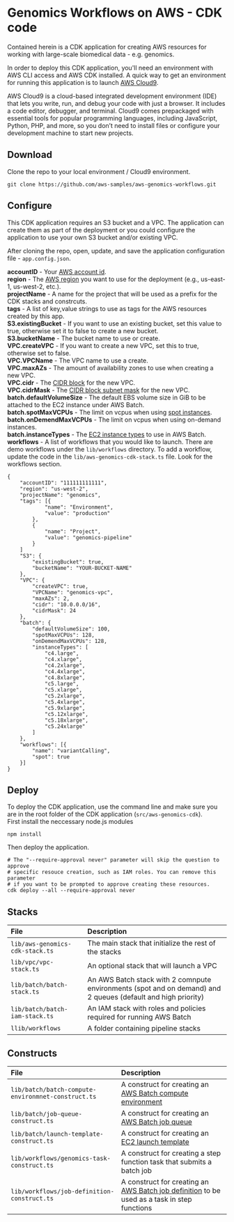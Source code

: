 # Genomics Workflows on AWS - CDK code

Contained herein is a CDK application for creating AWS resources for working 
with large-scale biomedical data - e.g. genomics.  

In order to deploy this CDK application, you'll need an environment with AWS 
CLI access and AWS CDK installed. A quick way to get an environment for running 
this application is to launch [AWS Cloud9](https://aws.amazon.com/cloud9/).  

AWS Cloud9 is a cloud-based integrated development environment (IDE) that lets 
you write, run, and debug your code with just a browser. It includes a code 
editor, debugger, and terminal. Cloud9 comes prepackaged with essential 
tools for popular programming languages, including JavaScript, Python, PHP, and 
more, so you don’t need to install files or configure your development machine 
to start new projects.


## Download

Clone the repo to your local environment / Cloud9 environment.
```
git clone https://github.com/aws-samples/aws-genomics-workflows.git
```

## Configure

This CDK application requires an S3 bucket and a VPC. The application can 
create them as part of the deployment or you could configure the application to 
use your own S3 bucket and/or existing VPC.

After cloning the repo, open, update, and save the application configuration 
file - `app.config.json`.

**accountID** - Your 
[AWS account id](https://docs.aws.amazon.com/IAM/latest/UserGuide/console_account-alias.html).  
**region** - The 
[AWS region](https://docs.aws.amazon.com/AWSEC2/latest/UserGuide/using-regions-availability-zones.html) 
you want to use for the deployment (e.g., us-east-1, us-west-2, etc.).  
**projectName** - A name for the project that will be used as a prefix for the 
CDK stacks and constrcuts.  
**tags** - A list of key,value strings to use as tags for the AWS resources 
created by this app.  
**S3.existingBucket** - If you want to use an existing bucket, set this value 
to true, otherwise set it to false to create a new bucket.  
**S3.bucketName** - The bucket name to use or create.  
**VPC.createVPC** - If you want to create a new VPC, set this to true, 
otherwise set to false.  
**VPC.VPCName** - The VPC name to use a create.  
**VPC.maxAZs** - The amount of availability zones to use when creating a new 
VPC.  
**VPC.cidr** - The 
[CIDR block](https://en.wikipedia.org/wiki/Classless_Inter-Domain_Routing) for 
the new VPC.  
**VPC.cidrMask** - The 
[CIDR block subnet mask](https://en.wikipedia.org/wiki/Classless_Inter-Domain_Routing#Subnet_masks) 
for the new VPC.  
**batch.defaultVolumeSize** - The default EBS volume size in GiB to be attached 
to the EC2 instance under AWS Batch.  
**batch.spotMaxVCPUs** - The limit on vcpus when using 
[spot instances](https://aws.amazon.com/ec2/spot/).  
**batch.onDemendMaxVCPUs** - The limit on vcpus when using on-demand instances.  
**batch.instanceTypes** - The 
[EC2 instance types](https://aws.amazon.com/ec2/instance-types/) to use in 
AWS Batch.  
**workflows** - A list of workflows that you would like to launch. There are 
demo workflows under the `lib/workflows` directory. To add a workflow, update 
the code in the `lib/aws-genomics-cdk-stack.ts` file. Look for the workflows 
section.

```
{
    "accountID": "111111111111",
    "region": "us-west-2",
    "projectName": "genomics",
    "tags": [{
            "name": "Environment",
            "value": "production"
        },
        {
            "name": "Project",
            "value": "genomics-pipeline"
        }
    ]
    "S3": {
        "existingBucket": true,
        "bucketName": "YOUR-BUCKET-NAME"
    },
    "VPC": {
        "createVPC": true,
        "VPCName": "genomics-vpc",
        "maxAZs": 2,
        "cidr": "10.0.0.0/16",
        "cidrMask": 24
    },
    "batch": {
        "defaultVolumeSize": 100,
        "spotMaxVCPUs": 128,
        "onDemendMaxVCPUs": 128,
        "instanceTypes": [
            "c4.large",
            "c4.xlarge",
            "c4.2xlarge",
            "c4.4xlarge",
            "c4.8xlarge",
            "c5.large",
            "c5.xlarge",
            "c5.2xlarge",
            "c5.4xlarge",
            "c5.9xlarge",
            "c5.12xlarge",
            "c5.18xlarge",
            "c5.24xlarge"
        ]
    },
    "workflows": [{
        "name": "variantCalling",
        "spot": true
    }]
}
```

## Deploy

To deploy the CDK application, use the command line and make sure you are in 
the root folder of the CDK application (`src/aws-genomics-cdk`).  
First install the neccessary node.js modules
```
npm install
```

Then deploy the application.
```
# The "--require-approval never" parameter will skip the question to approve 
# specific resouce creation, such as IAM roles. You can remove this parameter 
# if you want to be prompted to approve creating these resources.
cdk deploy --all --require-approval never
```


## Stacks

| File | Description |
| :--- | :---------- |
| `lib/aws-genomics-cdk-stack.ts` | The main stack that initialize the rest of the stacks |
| `lib/vpc/vpc-stack.ts` | An optional stack that will launch a VPC |
| `lib/batch/batch-stack.ts` | An AWS Batch stack with 2 comnpute environments (spot and on demand) and 2 queues (default and high priority) |
| `lib/batch/batch-iam-stack.ts` | An IAM stack with roles and policies required for running AWS Batch |
| `llib/workflows` | A folder containing pipeline stacks |


## Constructs

| File | Description |
| :--- | :---------- |
| `lib/batch/batch-compute-environmnet-construct.ts` | A construct for creating an [AWS Batch compute environment](https://docs.aws.amazon.com/batch/latest/userguide/compute_environments.html) |
| `lib/batch/job-queue-construct.ts` | A construct for creating an [AWS Batch job queue](https://docs.aws.amazon.com/batch/latest/userguide/job_queues.html) |
| `lib/batch/launch-template-construct.ts` | A construct for creating an [EC2 launch template](https://docs.aws.amazon.com/autoscaling/ec2/userguide/LaunchTemplates.html) |
| `lib/workflows/genomics-task-construct.ts` | A construct for creating a step function task that submits a batch job |
| `lib/workflows/job-definition-construct.ts` | A construct for creating an [AWS Batch job definition](https://docs.aws.amazon.com/batch/latest/userguide/job_definitions.html) to be used as a task in step functions |

